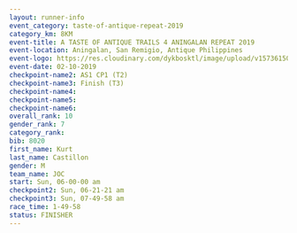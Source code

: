 ```yaml
---
layout: runner-info 
event_category: taste-of-antique-repeat-2019 
category_km: 8KM 
event-title: A TASTE OF ANTIQUE TRAILS 4 ANINGALAN REPEAT 2019 
event-location: Aningalan, San Remigio, Antique Philippines 
event-logo: https://res.cloudinary.com/dykbosktl/image/upload/v1573615080/Logo/2019_A_TASTE_OF_ANTIQUE_TRAILS_4_ANINGALAN_REPEAT_qfwa6u.jpg
event-date: 02-10-2019 
checkpoint-name2: AS1 CP1 (T2) 
checkpoint-name3: Finish (T3) 
checkpoint-name4: 
checkpoint-name5: 
checkpoint-name6: 
overall_rank: 10
gender_rank: 7
category_rank: 
bib: 8020
first_name: Kurt
last_name: Castillon
gender: M
team_name: JOC
start: Sun, 06-00-00 am
checkpoint2: Sun, 06-21-21 am
checkpoint3: Sun, 07-49-58 am
race_time: 1-49-58
status: FINISHER
---
```

